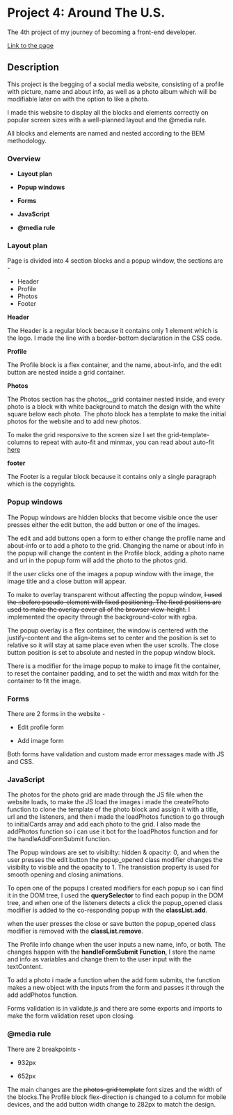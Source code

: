 # Project 4: Around The U.S.

The 4th project of my journey of becoming a front-end developer.

[Link to the page](https://yaniv10501.github.io/web_project_4/)

## Description

This project is the begging of a social media website, consisting of a profile with picture, name and about info, as well as a photo album which will be modifiable later on with the option to like a photo.

I made this website to display all the blocks and elements correctly on popular screen sizes with a well-planned layout and the @media rule.

All blocks and elements are named and nested according to the BEM methodology.

### Overview

* **Layout plan**

* **Popup windows**

* **Forms**

* **JavaScript**

* **@media rule**

### Layout plan

Page is divided into 4 section blocks and a popup window, the sections are -

* Header
* Profile
* Photos
* Footer

**Header**

The Header is a regular block because it contains only 1 element which is the logo. I made the line with a border-bottom declaration in the CSS code.

**Profile**

The Profile block is a flex container, and the name, about-info, and the edit button are nested inside a grid container.

**Photos**

The Photos section has the photos__grid container nested inside, and every photo is a block with white background to match the design with the white square below each photo. The photo block has a template to make the initial photos for the website and to add new photos.

To make the grid responsive to the screen size I set the grid-template-columns to repeat with auto-fit and minmax, you can read about auto-fit [here](https://css-tricks.com/auto-sizing-columns-css-grid-auto-fill-vs-auto-fit/)

**footer**

The Footer is a regular block because it contains only a single paragraph which is the copyrights.

### Popup windows

The Popup windows are hidden blocks that become visible once the user presses either the edit button, the add button or one of the images.

The edit and add buttons open a form to either change the profile name and about-info or to add a photo to the grid.
Changing the name or about info in the popup will change the content in the Profile block, adding a photo name and url in the popup form will add the photo to the photos grid.

If the user clicks one of the images a popup window with the image, the image title and a close button will appear.

To make to overlay transparent without affecting the popup window, ~~I used the ::before pseudo-element with fixed positioning. The fixed positions are used to make the overlay cover all of the browser view-height.~~ I implemented the opacity through the background-color with rgba.

The popup overlay is a flex container, the window is centered with the justify-content and the align-items set to center and the position is set to relative so it will stay at same place even when the user scrolls. The close button position is set to absolute and nested in the popup window block.

There is a modifier for the image popup to make to image fit the container, to reset the container padding, and to set the width and max witdh for the container to fit the image.

### Forms

There are 2 forms in the website -

* Edit profile form

* Add image form

Both forms have validation and custom made error messages made with JS and CSS.

### JavaScript

The photos for the photo grid are made through the JS file when the website loads, to make the JS load the images i made the createPhoto function to clone the template of the photo block and assign it with a title, url and the listeners, and then i made the loadPhotos function to go through to initialCards array and add each photo to the grid. I also made the addPhotos function so i can use it bot for the loadPhotos function and for the handleAddFormSubmit function.

The Popup windows are set to visibilty: hidden & opacity: 0, and when the user presses the edit button the popup_opened class modifier changes the visibilty to visible and the opacity to 1. The transistion property is used for smooth opening and closing animations.

To open one of the popups I created modifiers for each popup so i can find it in the DOM tree, I used the **querySelector** to find each popup in the DOM tree, and when one of the listeners detects a click the popup_opened class modifier is added to the co-responding popup with the **classList.add**.

when the user presses the close or save button the popup_opened class modifier is removed with the **classList.remove**.

The Profile info change when the user inputs a new name, info, or both. The changes happen with the **handleFormSubmit Function**, I store the name and info as variables and change them to the user input with the textContent.

To add a photo i made a function when the add form submits, the function makes a new object with the inputs from the form and passes it through the add addPhotos function.

Forms validation is in validate.js and there are some exports and imports to make the form validation reset upon closing.


### @media rule

There are 2 breakpoints -

* 932px

* 652px

The main changes are the ~~photos-grid template~~ font sizes and the width of the blocks.The Profile block flex-direction is changed to a column for mobile devices, and the add button width change to 282px to match the design.
